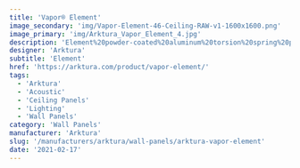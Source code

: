 ```yaml
---
title: 'Vapor® Element'
image_secondary: 'img/Vapor-Element-46-Ceiling-RAW-v1-1600x1600.png'
image_primary: 'img/Arktura_Vapor_Element_4.jpg'
description: 'Element%20powder-coated%20aluminum%20torsion%20spring%20panels%20take%20the%20standard%20grid%20and%20enhance%20it%20with%20elegant%20minimalism.%20With%20equal-sized%20circular%20holes%20evenly%20spaced%20on%20each%20panel%2C%20your%20design%20gets%20a%20feeling%20of%20consistency%20and%20cohesion.%20Pair%20with%20our%20integrated%20backlighting%20for%20an%20illuminated%20look%20or%20with%20our%20Soft%20Sound%AE%20backer%20for%20acoustic%20benefits.'
designer: 'Arktura'
subtitle: 'Element'
href: 'https://arktura.com/product/vapor-element/'
tags:
  - 'Arktura'
  - 'Acoustic'
  - 'Ceiling Panels'
  - 'Lighting'
  - 'Wall Panels'
category: 'Wall Panels'
manufacturer: 'Arktura'
slug: '/manufacturers/arktura/wall-panels/arktura-vapor-element'
date: '2021-02-17'
---
```

